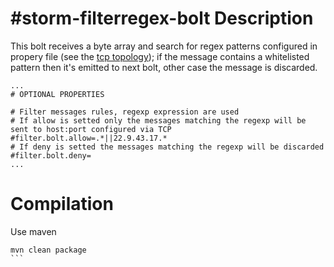 #storm-filterregex-bolt
Description
======================
This bolt receives a byte array and search for regex patterns configured in propery file (see the [tcp topology](https://github.com/keedio/Storm-TCP-Topology)); if the message contains a whitelisted pattern then it's emitted to next bolt, other case the message is discarded. 

```
...
# OPTIONAL PROPERTIES

# Filter messages rules, regexp expression are used
# If allow is setted only the messages matching the regexp will be sent to host:port configured via TCP
#filter.bolt.allow=.*||22.9.43.17.*
# If deny is setted the messages matching the regexp will be discarded
#filter.bolt.deny=
...
```

Compilation
===========
Use maven
````
mvn clean package
```
